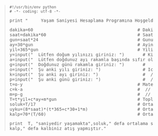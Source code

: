 <html><body><blockquote><code>#!/usr/bin/env python
# -*- coding: utf-8 -*-</code>
<pre>print "     Yaşam Saniyesi Hesaplama Programına Hoşgeldiniz!"</pre>
<pre>dakika=60                                        # Dakika saniyesi
saat=dakika*60                                   # Saatin saniyesi
gun=saat*24                                      # Gunun saniyesi
ay=30*gun                                        # Ayin saniyesi
yil=365*gun                                      # Yilin saniyesi
y=input("  Lütfen doğum yılınızı giriniz: ")       # Kisinin kendi dogum yili
a=input("  Lütfen doğdunuz ayı rakamla başında sıfır olmadan giriniz: ")#     //    //    //  ayi
g=input("  Doğdunuz günü rakamla giriniz: ")       #    //    //    //   gunu
o=input("  Şu anki yılı giriniz: ")                # Icinde bulundugumuz yil
k=input("  Şu anki ayı giriniz: ")                 #  //        //       ay
p=input("  Şu anki günü giriniz: ")                #  //        //       gun
t=o-y                                            # Matematikesel Yil hesaplamasi
c=k-a                                            #  //          Ay       //
m=p-g                                            #  //          Gun      //
T=t*yil+c*ay+m*gun                               # Toplam Yaşam Saniyesi
soluk=T/17                                       # Ortalama soluk alıp verme
uyku=(8*saat)*(t*365+c*30+1*m)                   # Ortalama uykuda gecen sure
kalp=70*(T/60)                                   # Ortalama dakikada kalp atışı</pre>
<pre>print  T, "saniyedir yaşamakta",soluk," defa ortalama soluk alıp vermekte",uyku," saniye ömrünüzü uykuda geçirmekte",
kalp," defa kalbiniz atış yapmıştır."</pre>
</blockquote></body></html>